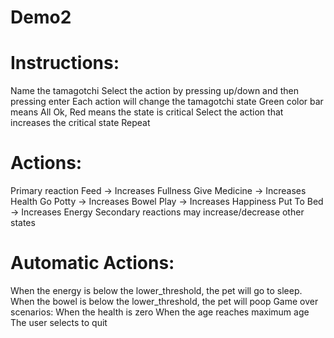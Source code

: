 # Demo2

# Instructions:
Name the tamagotchi
Select the action by pressing up/down and then pressing enter
Each action will change the tamagotchi state
Green color bar means All Ok, Red means the state is critical
Select the action that increases the critical state
Repeat

# Actions:
Primary reaction
Feed -> Increases Fullness
Give Medicine -> Increases Health
Go Potty -> Increases Bowel
Play -> Increases Happiness
Put To Bed -> Increases Energy
Secondary reactions may increase/decrease other states

# Automatic Actions:
When the energy is below the lower_threshold, the pet will go to sleep.
When the bowel is below the lower_threshold, the pet will poop
Game over scenarios:
When the health is zero
When the age reaches maximum age
The user selects to quit
